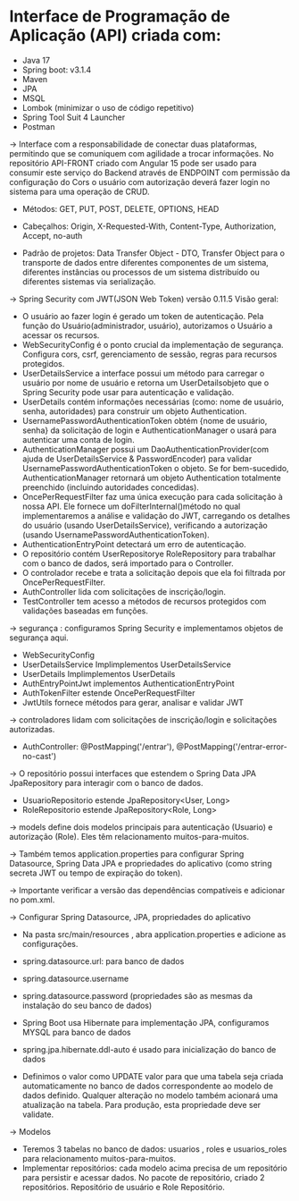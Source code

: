 # Interface de Programação de Aplicação (API) criada com: 
- Java 17
- Spring boot: v3.1.4  
- Maven  
- JPA  
- MSQL  
- Lombok (minimizar o uso de código repetitivo)  
- Spring Tool Suit 4 Launcher
- Postman

-> Interface com a responsabilidade de conectar duas plataformas, permitindo que se comuniquem com agilidade a trocar informações. No repositório API-FRONT criado com Angular 15 pode ser usado para consumir este serviço do Backend através de ENDPOINT com permissão da configuração do Cors o usuário com autorização deverá fazer login no sistema para uma operação de CRUD.
- Métodos: GET, PUT, POST, DELETE, OPTIONS, HEAD
- Cabeçalhos: Origin, X-Requested-With, Content-Type, Authorization, Accept, no-auth

- Padrão de projetos: Data Transfer Object - DTO, Transfer Object para o transporte de dados entre diferentes componentes de um sistema, diferentes instâncias ou processos de um sistema distribuído ou diferentes sistemas via serialização.
  
-> Spring Security com JWT(JSON Web Token) versão 0.11.5 Visão geral:

- O usuário ao fazer login é gerado um token de autenticação. Pela função do Usuário(administrador, usuário), autorizamos o Usuário a acessar os recursos. 
- WebSecurityConfig é o ponto crucial da implementação de segurança. Configura cors, csrf, gerenciamento de sessão, regras para recursos protegidos. 
- UserDetailsService a interface possui um método para carregar o usuário por nome de usuário e retorna um UserDetailsobjeto que o Spring Security pode usar para autenticação e validação.
- UserDetails contém informações necessárias (como: nome de usuário, senha, autoridades) para construir um objeto Authentication.
- UsernamePasswordAuthenticationToken obtém {nome de usuário, senha} da solicitação de login e AuthenticationManager o usará para autenticar uma conta de login.
- AuthenticationManager possui um DaoAuthenticationProvider(com ajuda de UserDetailsService & PasswordEncoder) para validar UsernamePasswordAuthenticationToken o objeto. Se for bem-sucedido, AuthenticationManager retornará um objeto Authentication totalmente preenchido (incluindo autoridades concedidas).
- OncePerRequestFilter faz uma única execução para cada solicitação à nossa API. Ele fornece um doFilterInternal()método no qual implementaremos a análise e validação do JWT, carregando os detalhes do usuário (usando UserDetailsService), verificando a autorização (usando UsernamePasswordAuthenticationToken).
- AuthenticationEntryPoint detectará um erro de autenticação.
- O repositório contém UserRepositorye RoleRepository para trabalhar com o banco de dados, será importado para o Controller.
- O controlador recebe e trata a solicitação depois que ela foi filtrada por OncePerRequestFilter.
- AuthController lida com solicitações de inscrição/login.
- TestController tem acesso a métodos de recursos protegidos com validações baseadas em funções.

-> segurança : configuramos Spring Security e implementamos objetos de segurança aqui.
- WebSecurityConfig
- UserDetailsService Implimplementos UserDetailsService
- UserDetails Implimplementos UserDetails
- AuthEntryPointJwt implementos AuthenticationEntryPoint
- AuthTokenFilter estende OncePerRequestFilter
- JwtUtils fornece métodos para gerar, analisar e validar JWT

-> controladores lidam com solicitações de inscrição/login e solicitações autorizadas.
- AuthController: @PostMapping('/entrar'), @PostMapping('/entrar-error-no-cast')

-> O repositório possui interfaces que estendem o Spring Data JPA JpaRepository para interagir com o banco de dados.
- UsuarioRepositorio estende JpaRepository<User, Long>
- RoleRepositorio estende JpaRepository<Role, Long>

-> models define dois modelos principais para autenticação (Usuario) e autorização (Role). Eles têm relacionamento muitos-para-muitos.

-> Também temos application.properties para configurar Spring Datasource, Spring Data JPA e propriedades do aplicativo (como string secreta JWT ou tempo de expiração do token).

-> Importante verificar a versão das dependências compatíveis e adicionar no pom.xml.

-> Configurar Spring Datasource, JPA, propriedades do aplicativo
- Na pasta src/main/resources , abra application.properties e adicione as configurações.

- spring.datasource.url: para banco de dados
- spring.datasource.username
- spring.datasource.password (propriedades são as mesmas da instalação do seu banco de dados)
- Spring Boot usa Hibernate para implementação JPA, configuramos MYSQL para banco de dados
- spring.jpa.hibernate.ddl-auto é usado para inicialização do banco de dados
- Definimos o valor como UPDATE valor para que uma tabela seja criada automaticamente no banco de dados correspondente ao modelo de dados definido. Qualquer alteração no modelo também acionará uma atualização na tabela. Para produção, esta propriedade deve ser validate.

-> Modelos
- Teremos 3 tabelas no banco de dados: usuarios , roles e usuarios_roles para relacionamento muitos-para-muitos.
- Implementar repositórios: cada modelo acima precisa de um repositório para persistir e acessar dados. No pacote de repositório, criado 2 repositórios. Repositório de usuário e Role Repositório.




